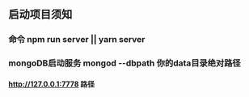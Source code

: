 ## 启动项目须知

### 命令 npm run server || yarn server

### mongoDB启动服务 mongod --dbpath 你的data目录绝对路径

#### http://127.0.0.1:7778 路径